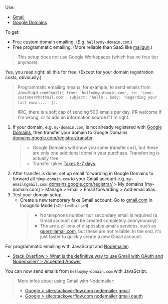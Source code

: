 Use:
 - [Gmail](https://gmail.com/)
 - [Google Domains](https://domains.google.com/)

To get:
 - Free custom domain emailing. (E.g. `hello@my-domain.com`.)
 - Free programmatic emailing. (More reliable than SaaS like [mailgun](https://www.mailgun.com/).)

> This setup does *not* use Google Workspaces (which has no free tier anymore).

Yes, you read right: all this for free. (Except for your domain registration costs, obviously.)

> Programmatic emailing means, for example, to send emails from JavaScipt `sendEmail({ from: 'hello@my-domain.com', to: 'some-customer@hotmail.com', subject: 'hello', body: 'Regarding your last email...' })`.

> IIRC, there is a soft cap of sending 500 emails per day. PR welcome if I'm wrong, or to add an information source if I'm right.

1. If your domain, e.g. `my-domain.com`, is not already registered with [Google Domains](https://domains.google.com/), then transfer your domain to Google Domains [domains.google.com/registrar/transfer](https://domains.google.com/registrar/transfer).
   >  - Google Domains will show you some transfer cost, but these are only one additional domain year purchase. Transferring is actually free.
   >  - Transfer takes [Takes 5-7 days](https://support.google.com/domains/answer/9003220?hl=en&ref_topic=9003137).
1. After transfer is done, set up email forwarding in Google Domains to forward all `*@my-domain.com` to your Gmail account e.g. `my-email@gmail.com`: [domains.google.com/registrar/](https://domains.google.com/registrar/) > My domains [my-domain.com] > Manage > Email > Email forwarding > Add email alias.
1. Test your domain setup.
   - Create a new temporary fake Gmail account: Go to [gmail.com](https://gmail.com) in Incognito Mode (`<Ctrl><Shift>N`).
     > - No telephone number nor secondary email is required (a Gmail account can be created completely anonymously).
     > - The are a zillions of disposable emails services, such as [guerrillamail.com](https://www.guerrillamail.com), but these are not reliable. In the end, it's just faster to quickly create a new Gmail account.

For programmatic emailing with JavaScript and [Nodemailer](https://github.com/nodemailer/nodemailer):
 - [Stack Overflow > What is the definitive way to use Gmail with OAuth and Nodemailer? > Accepted Answer](https://stackoverflow.com/questions/51933601/what-is-the-definitive-way-to-use-gmail-with-oauth-and-nodemailer/51933602#51933602)

You can now send emails from `hello@my-domain.com` with JavaScript.

> More infos about using Gmail with Nodemailer:
> - [Google > site:stackoverflow.com nodemailer gmail](https://www.google.com/search?q=site%3Astackoverflow.com+nodemailer+gmail)
> - [Google > site:stackoverflow.com nodemailer gmail oauth](https://www.google.com/search?q=site%3Astackoverflow.com+nodemailer+gmail+oauth)
